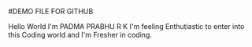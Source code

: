 #DEMO FILE FOR GITHUB

Hello World
I'm PADMA PRABHU R K
I'm feeling Enthutiastic to enter into this Coding world and I'm Fresher in coding.
